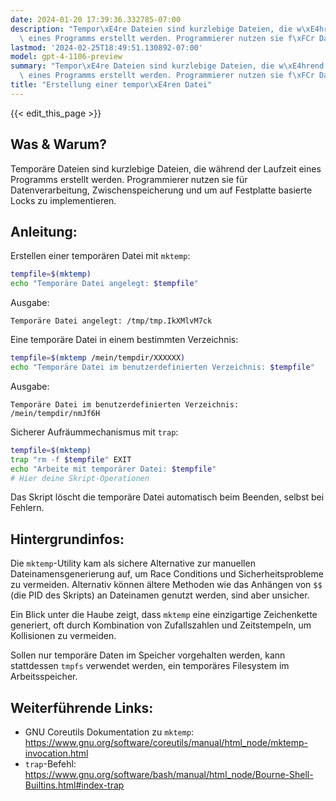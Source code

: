 ```yaml
---
date: 2024-01-20 17:39:36.332785-07:00
description: "Tempor\xE4re Dateien sind kurzlebige Dateien, die w\xE4hrend der Laufzeit\
  \ eines Programms erstellt werden. Programmierer nutzen sie f\xFCr Datenverarbeitung,\u2026"
lastmod: '2024-02-25T18:49:51.130892-07:00'
model: gpt-4-1106-preview
summary: "Tempor\xE4re Dateien sind kurzlebige Dateien, die w\xE4hrend der Laufzeit\
  \ eines Programms erstellt werden. Programmierer nutzen sie f\xFCr Datenverarbeitung,\u2026"
title: "Erstellung einer tempor\xE4ren Datei"
---
```


{{< edit_this_page >}}

## Was & Warum?
Temporäre Dateien sind kurzlebige Dateien, die während der Laufzeit eines Programms erstellt werden. Programmierer nutzen sie für Datenverarbeitung, Zwischenspeicherung und um auf Festplatte basierte Locks zu implementieren. 

## Anleitung:
Erstellen einer temporären Datei mit `mktemp`:

```Bash
tempfile=$(mktemp)
echo "Temporäre Datei angelegt: $tempfile"
```

Ausgabe:
```
Temporäre Datei angelegt: /tmp/tmp.IkXMlvM7ck
```

Eine temporäre Datei in einem bestimmten Verzeichnis:

```Bash
tempfile=$(mktemp /mein/tempdir/XXXXXX)
echo "Temporäre Datei im benutzerdefinierten Verzeichnis: $tempfile"
```

Ausgabe:
```
Temporäre Datei im benutzerdefinierten Verzeichnis: /mein/tempdir/nmJf6H
```

Sicherer Aufräummechanismus mit `trap`:

```Bash
tempfile=$(mktemp)
trap "rm -f $tempfile" EXIT
echo "Arbeite mit temporärer Datei: $tempfile"
# Hier deine Skript-Operationen
```

Das Skript löscht die temporäre Datei automatisch beim Beenden, selbst bei Fehlern.

## Hintergrundinfos:
Die `mktemp`-Utility kam als sichere Alternative zur manuellen Dateinamensgenerierung auf, um Race Conditions und Sicherheitsprobleme zu vermeiden. Alternativ können ältere Methoden wie das Anhängen von `$$` (die PID des Skripts) an Dateinamen genutzt werden, sind aber unsicher.

Ein Blick unter die Haube zeigt, dass `mktemp` eine einzigartige Zeichenkette generiert, oft durch Kombination von Zufallszahlen und Zeitstempeln, um Kollisionen zu vermeiden.

Sollen nur temporäre Daten im Speicher vorgehalten werden, kann stattdessen `tmpfs` verwendet werden, ein temporäres Filesystem im Arbeitsspeicher.

## Weiterführende Links:
- GNU Coreutils Dokumentation zu `mktemp`: https://www.gnu.org/software/coreutils/manual/html_node/mktemp-invocation.html
- `trap`-Befehl: https://www.gnu.org/software/bash/manual/html_node/Bourne-Shell-Builtins.html#index-trap
